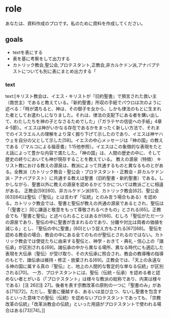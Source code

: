 # role
あなたは、資料作成のプロです。私のために資料を作成してください。

## goals
- textを表にする
- 表を基に考察をして出力する
- カトリック教会,聖公会,プロテスタント,正教会,非カルケドン派,アナバプテストについても別に表にまとめ出力する「

### text
text:[キリスト教会は、イエス・キリストが『旧約聖書』で預言された救い主（救世主）であると教えている。『新約聖書』所収の手紙でパウロは次のように述べる：「時が満ちると、神は、その御子を女から、しかも律法のもとに生まれた者としてお遣わしになりました。それは、律法の支配下にある者を購い出して、わたしたちを神の子となさるためでした」（「ガラテヤの信徒への手紙」4章4-5節）。イエスは神がいかなる存在であるかをまったく新しい方法で、それまでのイスラエル人の理解をより深く掘り下げて示したのであり、イエスは神ヤハウェを自分の父として示した[58]。イエスの中心メッセージは「神の国」の教えである（『マルコによる福音書』1:15他参照）。イエスはこの象徴的な表現をたとえ話によって豊かな内容で満たした。「神の国」は、人間の歴史の中に、そして歴史の終りにおいても神が現存することを教えている。
教えの源泉（特徴）
キリスト教における教えの源泉は、教派によって共通するものと異なるものとがある。全教派（カトリック教会・聖公会・プロテスタント・正教会・非カルケドン派・アナバプテスト）に共通する教えは聖書（旧約聖書・新約聖書）である。しかしながら、聖書以外に教えの源泉を認めるかどうかについては教派ごとに相違がある。
正教会[59][60]、非カルケドン派[61]、カトリック教会[62]、聖公会[63][64]は聖伝（「聖伝」とは言わず「伝統」とのみ言う場合もある）を認める。カトリック教会では、聖書と聖伝が教えの共通の源泉であるとされ、聖伝は「（聖書と）同じ謙遜と敬意をもって尊敬されるべきもの」とされる[65]。正教会でも「聖書と聖伝」と述べられることはあるが[66]、むしろ「聖伝がただ一つの源泉であり、聖伝の中に聖書が含まれるのであり、分離や対比は両者の価値を減じる」とし、「聖伝の中に聖書」[60]という捉え方もされる[67][68]。
聖伝を認める教会の場合、教会の中にある全てのものが聖伝とされるのではない。カトリック教会では使徒たちに由来する聖伝と、神学・おきて・典礼・信心上の「諸伝承」が区別される[69]。諸伝承の中から異なる場所、異なる時代にも適応した表現を大伝承（聖伝）が受け取り、その大伝承に照合され、教会の教導権の指導のもとで、諸伝承は維持・修正・放棄される[69]。正教会では、「天上の永遠なる神の国に属する真の『聖伝』と、地上の人間的な暫定的な単なる伝統」が区別される[70]。
一方、プロテスタントには、聖伝（伝統・伝承）を認める者と認めない者とがいる（「プロテスタント」は様々な教派の総称であり、内実は様々である）[注 26][注 27]。後者を表す宗教改革の原則の一つに「聖書のみ」がある[71][72]。ただし、聖書に優越する、あるいは並び立つ、ないし聖書を包含するといった意味での聖伝（伝統）を認めないプロテスタントであっても、「宗教改革の伝統」「改革派教会の伝統」といった用語がプロテスタントで使われる場合はある[73][74]。]]
